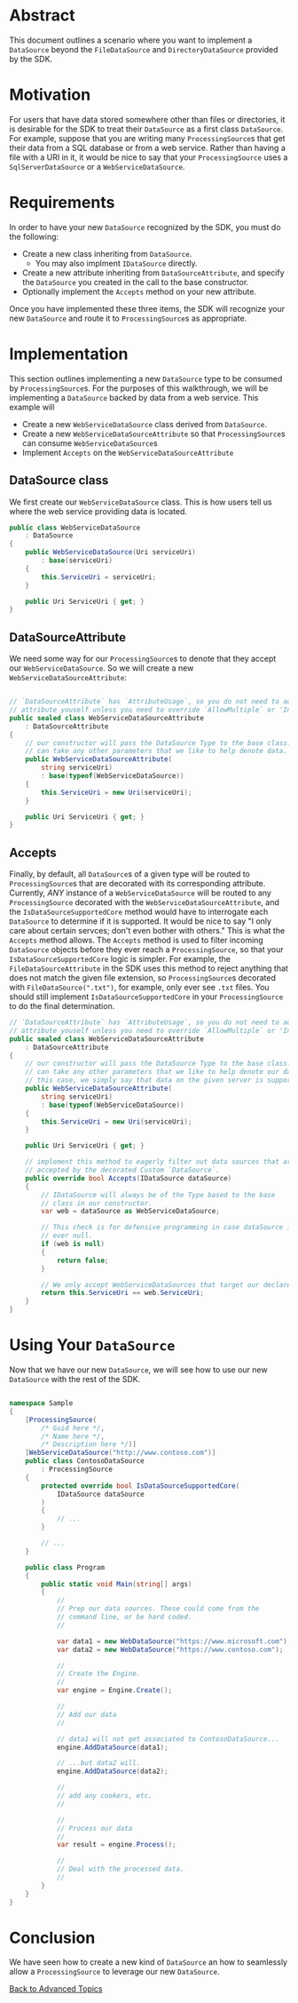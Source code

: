 # Abstract

This document outlines a scenario where you want to implement a `DataSource`
beyond the `FileDataSource` and `DirectoryDataSource` provided by the SDK.

# Motivation

For users that have data stored somewhere other than files or directories, it is
desirable for the SDK to treat their `DataSource` as a first class `DataSource`.
For example, suppose that you are writing many `ProcessingSource`s that get
their data from a SQL database or from a web service. Rather than having a file
with a URI in it, it would be nice to say that your `ProcessingSource` uses a 
`SqlServerDataSource` or a `WebServiceDataSource`.

# Requirements

In order to have your new `DataSource` recognized by the SDK, you must do the
following:

- Create a new class inheriting from `DataSource`.
    - You may also implment `IDataSource` directly.
- Create a new attribute inheriting from `DataSourceAttribute`, and specify the
  `DataSource` you created in the call to the base constructor.
- Optionally implement the `Accepts` method on your new attribute.

Once you have implemented these three items, the SDK will recognize your new
`DataSource` and route it to `ProcessingSource`s as appropriate.

# Implementation

This section outlines implementing a new `DataSource` type to be
consumed by `ProcessingSource`s. For the purposes of this walkthrough, we will
be implementing a `DataSource` backed by data from a web service. This example will
- Create a new `WebServiceDataSource` class derived from `DataSource`.
- Create a new `WebServiceDataSourceAttribute` so that `ProcessingSource`s
  can consume `WebServiceDataSource`s
- Implement `Accepts` on the `WebServiceDataSourceAttribute`

## DataSource class

We first create our `WebServiceDataSource` class. This is how users tell us where
the web service providing data is located.

````cs
public class WebServiceDataSource
    : DataSource
{
    public WebServiceDataSource(Uri serviceUri)
        : base(serviceUri)
    {
        this.ServiceUri = serviceUri;
    }

    public Uri ServiceUri { get; }
}
````

## DataSourceAttribute

We need some way for our `ProcessingSource`s to denote that they accept our
`WebServiceDataSource`. So we will create a new `WebServiceDataSourceAttribute`:

````cs

// `DataSourceAttribute` has `AttributeUsage`, so you do not need to add that
// attribute youself unless you need to override `AllowMultiple` or 'Inherited.`
public sealed class WebServiceDataSourceAttribute
    : DataSourceAttribute
{
    // our constructor will pass the DataSource Type to the base class. We
    // can take any other parameters that we like to help denote data.
    public WebServiceDataSourceAttribute(
        string serviceUri)
        : base(typeof(WebServiceDataSource))
    {
        this.ServiceUri = new Uri(serviceUri);
    }

    public Uri ServiceUri { get; }
}
````

## Accepts

Finally, by default, all `DataSource`s of a given type will be routed to 
`ProcessingSource`s that are decorated with its corresponding attribute. Currently,
_ANY_ instance of a `WebServiceDataSource` will be routed to any `ProcessingSource`
decorated with the `WebServiceDataSourceAttribute`, and the `IsDataSourceSupportedCore`
method would have to interrogate each `DataSource` to determine if it is supported.
It would be nice to say "I only care about certain servces; don't even bother
with others." This is what the `Accepts` method allows. The `Accepts` method is used
to filter incoming `DataSource` objects before they ever reach a `ProcessingSource`,
so that your `IsDataSourceSupportedCore` logic is simpler. For example, the `FileDataSourceAttribute`
in the SDK uses this method to reject anything that does not match the given
file extension, so `ProcessingSource`s decorated with `FileDataSource(".txt")`, for
example, only ever see `.txt` files. You should still implement
`IsDataSourceSupportedCore` in your `ProcessingSource` to do the final determination.

````cs
// `DataSourceAttribute` has `AttributeUsage`, so you do not need to add that
// attribute youself unless you need to override `AllowMultiple` or 'Inherited.`
public sealed class WebServiceDataSourceAttribute
    : DataSourceAttribute
{
    // our constructor will pass the DataSource Type to the base class. We
    // can take any other parameters that we like to help denote our data. In
    // this case, we simply say that data on the given server is supported.
    public WebServiceDataSourceAttribute(
        string serviceUri)
        : base(typeof(WebServiceDataSource))
    {
        this.ServiceUri = new Uri(serviceUri);
    }

    public Uri ServiceUri { get; }

    // implement this method to eagerly filter out data sources that are not
    // accepted by the decorated Custom `DataSource`.
    public override bool Accepts(IDataSource dataSource)
    {
        // IDataSource will always be of the Type based to the base
        // class in our constructor.
        var web = dataSource as WebServiceDataSource;

        // This check is for defensive programming in case dataSource is
        // ever null.
        if (web is null)
        {
            return false;
        }

        // We only accept WebServiceDataSources that target our declared service.
        return this.ServiceUri == web.ServiceUri;
    } 
}
````

# Using Your `DataSource` 

Now that we have our new `DataSource`, we will see how to use our new `DataSource`
with the rest of the SDK.

````cs

namespace Sample
{
    [ProcessingSource(
        /* Guid here */,
        /* Name here */,
        /* Description here */)]
    [WebServiceDataSource("http://www.contoso.com")]
    public class ContosoDataSource
        : ProcessingSource
    {
        protected override bool IsDataSourceSupportedCore(
            IDataSource dataSource
        )
        {
            // ...
        }

        // ...
    }

    public class Program
    {
        public static void Main(string[] args)
        {
            //
            // Prep our data sources. These could come from the
            // command line, or be hard coded.
            //

            var data1 = new WebDataSource("https://www.microsoft.com");
            var data2 = new WebDataSource("https://www.contoso.com");

            //
            // Create the Engine.
            //
            var engine = Engine.Create();

            //
            // Add our data
            //

            // data1 will not get associated to ContosoDataSource...
            engine.AddDataSource(data1);

            // ...but data2 will.
            engine.AddDataSource(data2);

            //
            // add any cookers, etc.
            //

            //
            // Process our data
            //
            var result = engine.Process();

            //
            // Deal with the processed data.
            //
        }
    }
}

````

# Conclusion

We have seen how to create a new kind of `DataSource` an how to seamlessly
allow a `ProcessingSource` to leverage our new `DataSource`.

[Back to Advanced Topics](Overview.md)
